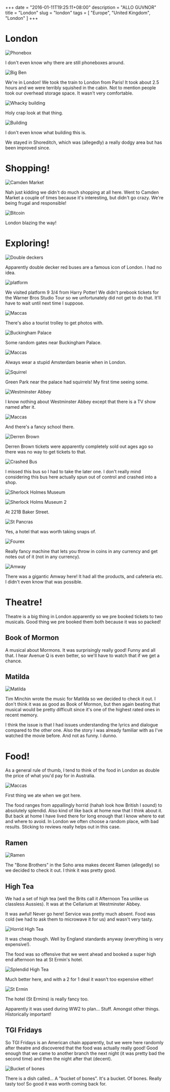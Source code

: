 +++
date = "2016-01-11T19:25:11+08:00"
description = "ALLO GUVNOR"
title = "London"
slug = "london"
tags = [ "Europe", "United Kingdom", "London" ]
+++

# London

![Phonebox](/images/2015/12/london_04.jpg)

I don't even know why there are still phoneboxes around.

![Big Ben](/images/2015/12/london_25.jpg)

We're in London! We took the train to London from Paris! It took about 2.5 hours and we were terribly squished in the cabin. Not to mention people took our overhead storage space. It wasn't very comfortable.

![Whacky building](/images/2015/12/london_01.jpg)

Holy crap look at that thing.

![Building](/images/2015/12/london_24.jpg)

I don't even know what building this is.

We stayed in Shoreditch, which was (allegedly) a really dodgy area but has been improved since.

# Shopping!

![Camden Market](/images/2015/12/london_12.jpg)

Nah just kidding we didn't do much shopping at all here. Went to Camden Market a couple of times because it's interesting, but didn't go crazy. We're being frugal and responsible!

![Bitcoin](/images/2015/12/london_05.jpg)

London blazing the way!

# Exploring!

![Double deckers](/images/2015/12/london_19.jpg)

Apparently double decker red buses are a famous icon of London. I had no idea.

![platform](/images/2015/12/london_06.jpg)

We visited platform 9 3/4 from Harry Potter! We didn't prebook tickets for the Warner Bros Studio Tour so we unfortunately did not get to do that. It'll have to wait until next time I suppose.

![Maccas](/images/2015/12/london_21.jpg)

There's also a tourist trolley to get photos with.

![Buckingham Palace](/images/2015/12/london_07.jpg)

Some random gates near Buckingham Palace.

![Maccas](/images/2015/12/london_26.jpg)

Always wear a stupid Amsterdam beanie when in London.

![Squirrel](/images/2015/12/london_08.jpg)

Green Park near the palace had squirrels! My first time seeing some.

![Westminster Abbey](/images/2015/12/london_09.jpg)

I know nothing about Westminster Abbey except that there is a TV show named after it.

![Maccas](/images/2015/12/london_22.jpg)

And there's a fancy school there.

![Derren Brown](/images/2015/12/london_10.jpg)

Derren Brown tickets were apparently completely sold out ages ago so there was no way to get tickets to that.

![Crashed Bus](/images/2015/12/london_13.jpg)

I missed this bus so I had to take the later one. I don't really mind considering this bus here actually spun out of control and crashed into a shop.

![Sherlock Holmes Museum](/images/2015/12/london_14.jpg)

![Sherlock Holms Museum 2](/images/2015/12/london_15.jpg)

At 221B Baker Street.

![St Pancras](/images/2015/12/london_16.jpg)

Yes, a hotel that was worth taking snaps of.

![Fourex](/images/2015/12/london_17.jpg)

Really fancy machine that lets you throw in coins in any currency and get notes out of it (not in any currency).

![Amway](/images/2015/12/london_18.jpg)

There was a gigantic Amway here! It had all the products, and cafeteria etc. I didn't even know that was possible.


# Theatre!
Theatre is a big thing in London apparently so we pre booked tickets to two musicals. Good thing we pre booked them both because it was so packed!

## Book of Mormon
A musical about Mormons. It was surprisingly really good! Funny and all that. I hear Avenue Q is even better, so we'll have to watch that if we get a chance.

## Matilda

![Matilda](/images/2015/12/london_27.jpg)

Tim Minchin wrote the music for Matilda so we decided to check it out. I don't think it was as good as Book of Mormon, but then again beating that musical would be pretty difficult since it's one of the highest rated ones in recent memory.

I think the issue is that I had issues understanding the lyrics and dialogue compared to the other one. Also the story I was already familiar with as I've watched the movie before. And not as funny. I dunno.

# Food!
As a general rule of thumb, I tend to think of the food in London as double the price of what you'd pay for in Australia.

![Maccas](/images/2015/12/london_02.jpg)

First thing we ate when we got here.

The food ranges from appallingly horrid (hahah look how British I sound) to absolutely splendid. Also kind of like back at home now that I think about it. But back at home I have lived there for long enough that I know where to eat and where to avoid. In London we often choose a random place, with bad results. Sticking to reviews really helps out in this case.

## Ramen

![Ramen](/images/2015/12/london_11.jpg)

The "Bone Brothers" in the Soho area makes decent Ramen (allegedly) so we decided to check it out. I think it was pretty good.

## High Tea
We had a set of high tea (well the Brits call it Afternoon Tea unlike us classless Aussies). It was at the Cellarium at Westminster Abbey.

It was awful! Never go here! Service was pretty much absent. Food was cold (we had to ask them to microwave it for us) and wasn't very tasty.

![Horrid High Tea](/images/2015/12/london_23.jpg)

It was cheap though. Well by England standards anyway (everything is very expensive!).

The food was so offensive that we went ahead and booked a super high end afternoon tea at St Ermin's hotel.

![Splendid High Tea](/images/2015/12/london_29.jpg)

Much better here, and with a 2 for 1 deal it wasn't too expensive either!

![St Ermin](/images/2015/12/london_20.jpg)

The hotel (St Ermins) is really fancy too.

Apparently it was used during WW2 to plan... Stuff. Amongst other things. Historically important!

## TGI Fridays

So TGI Fridays is an American chain apparently, but we were here randomly after theatre and discovered that the food was actually really good! Good enough that we came to another branch the next night (it was pretty bad the second time) and then the night after that (decent).

![Bucket of bones](/images/2015/12/london_03.jpg)

There is a dish called... A "bucket of bones". It's a bucket. Of bones. Really tasty too! So good it was worth coming back for.
